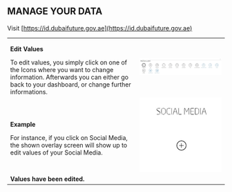 ## MANAGE YOUR DATA  <br>

Visit [https://id.dubaifuture.gov.ae](https://id.dubaifuture.gov.ae)

<table>
  <thead>
  </thead>
  <tbody>
    <tr>
    <td style="text-align: left"><p><b>Edit Values</b></p>To edit values, you simply click on one of the Icons where you want to change information. Afterwards you can either go back to your dashboard, or change further informations.</td>
    <td style="text-align: center"><img src="collapse01.JPG" alt="Collapse 1"></td>
    </tr>
    <tr>
    <td style="text-align: left"><p><b>Example</b></p>For instance, if you click on Social Media, the shown overlay screen will show up to edit values of your Social Media.</td>
    <td style="text-align: center"><img src="overlayfid01.JPG" alt="Collapse 1"></td>
    </tr>
    <tr>
      <tr><td colspan="3"><b>Values have been edited.</b></td>
    </tr>
    </tbody>
</table>
